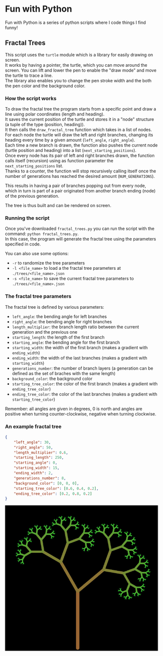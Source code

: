# Fun with Python
Fun with Python is a series of python scripts where I code things I find funny!

## Fractal Trees
This script uses the `turtle` module which is a library for easily drawing on screen.\
It works by having a pointer, the turtle, which you can move around the screen. You can lift and lower the pen to enable the "draw mode" and move the turtle to trace a line.\
The library also enables you to change the pen stroke width and the both the pen color and the background color.

### How the script works
To draw the fractal tree the program starts from a specific point and draw a line using polar coordinates (length and heading).\
It saves the current position of the turtle and stores it in a "node" structure (a tuple of the type (position, heading)).\
It then calls the `draw_fractal_tree` function which takes in a list of nodes.\
For each node the turtle will draw the left and right branches, changing its heading every time by a given amount (`left_angle`, `right_angle`).\
Each time a new branch is drawn, the function also pushes the current node (turtle position and heading) into a list (`next_starting_positions`).\
Once every node has its pair of left and right branches drawn, the function calls itself (recursion) using as function parameter the `next_starting_positions` list.\
Thanks to a counter, the function will stop recursively calling itself once the number of generations has reached the desired amount (`NUM_GENERATIONS`).

This results in having a pair of branches popping out from every node, which in turn is part of a pair originated from another branch ending (node) of the previous generation.

The tree is thus built and can be rendered on screen.

### Running the script
Once you've downloaded `fractal_trees.py` you can run the script with the command: `python fractal_trees.py`.\
In this case, the program will generate the fractal tree using the parameters specified in code.

You can also use some options:
+ `-r` to randomize the tree parameters
+ `-l <file_name>` to load a the fractal tree parameters at `./trees/<file_name>.json`
+ `-s <file_name>` to save the current fractal tree parameters to `./trees/<file_name>.json`

### The fractal tree parameters
The fractal tree is defined by various parameters:
+ `left_angle`: the bending angle for left branches
+ `right_angle`: the bending angle for right branches
+ `length_multiplier`: the branch length ratio between the current generation and the previous one
+ `starting_length`: the length of the first branch
+ `starting_angle`: the bending angle for the first branch
+ `starting_width`: the width of the first branch (makes a gradient with `ending_width`)
+ `ending_width`: the width of the last branches (makes a gradient with `starting_width`)
+ `generations_number`: the number of branch layers (a generation can be defined as the set of braches with the same length)
+ `background_color`: the background color
+ `starting_tree_color`: the color of the first branch (makes a gradient with `ending_tree_color`)
+ `ending_tree_color`: the color of the last branches (makes a gradient with `starting_tree_color`)

Remember: all angles are given in degrees, 0 is north and angles are positive when turning counter-clockwise, negative when turning clockwise.

### An example fractal tree
```json
{
    "left_angle": 30,
    "right_angle": 50,
    "length_multiplier": 0.6,
    "starting_length": 250,
    "starting_angle": 0,
    "starting_width": 15,
    "ending_width": 2,
    "generations_number": 8,
    "background_color": [0, 0, 0],
    "starting_tree_color": [0.6, 0.4, 0.2],
    "ending_tree_color": [0.2, 0.8, 0.2]
}
```
![The tree generated by previously shown parameters](/images/tree.jpg)
